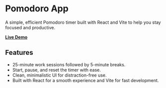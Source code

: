 # Pomodoro App

A simple, efficient Pomodoro timer built with React and Vite to help you stay focused and productive.

**[Live Demo](https://pomodoro-app-react-vite.vercel.app)**

## Features
- 25-minute work sessions followed by 5-minute breaks.
- Start, pause, and reset the timer with ease.
- Clean, minimalistic UI for distraction-free use.
- Built with React for a smooth experience and Vite for fast development.